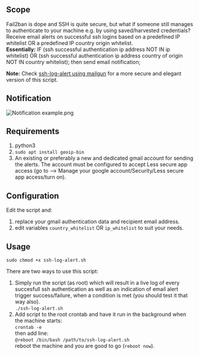 ## Scope
Fail2ban is dope and SSH is quite secure, but what if someone still manages to authenticate to your machine e.g. by using saved/harvested credentials? Receive email alerts on successful ssh logins based on a predefined IP whitelist OR a predefined IP country origin whitelist.  
**Essentially:** IF (ssh successful authentication ip address NOT IN ip whitelist) OR (ssh successful authentication ip address country of origin NOT IN country whitelist); then send email notification;

**Note:** Check [ssh-log-alert using mailgun](https://github.com/t3l3machus/ssh-log-alert) for a more secure and elegant version of this script.

## Notification
![Notification example.png](https://i.ibb.co/550xtBv/logalert.png)

## Requirements
1. python3
2. `sudo apt install geoip-bin`
3. An existing or preferably a new and dedicated gmail account for sending the alerts. The account must be configured to accept Less secure app access (go to --> Manage your google account/Security/Less secure app access/turn on).

## Configuration
Edit the script and:
1. replace your gmail authentication data and recipient email address.
2. edit variables `country_whitelist` OR `ip_whitelist` to suit your needs.

## Usage
`sudo chmod +x ssh-log-alert.sh`  

There are two ways to use this script:
1. Simply run the script (as root) which will result in a live log of every succesfull ssh authentication as well as an indication of email alert trigger success/failure, when a condition is met (you should test it that way also).  
`./ssh-log-alert.sh`
2. Add script to the root crontab and have it run in the background when the machine starts:  
`crontab -e`  
then add line:  
`@reboot /bin/bash /path/to/ssh-log-alert.sh`  
reboot the machine and you are good to go (`reboot now`).
